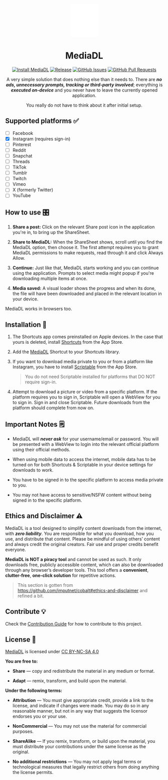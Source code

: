 <div align="center">

![MediaDL](square.and.arrow.down.fill.png)

# MediaDL

[![Install MediaDL][install-badge]][install-link]
[![Release][gh-release-badge]][gh-release-link]
[![GitHub Issues][gh-issues-badge]][gh-issues-link]
[![GitHub Pull Requests][gh-pulls-badge]][gh-pulls-link]

</div>

<div align="center">

A very simple solution that does nothing else than it needs to. There are **_no ads, unnecessary prompts, tracking or third-party involved_**; everything is **_executed on-device_** and you never have to leave the currently opened application.

You really do not have to think about it after initial setup.

</div>

## Supported platforms ✅

- [ ] Facebook
- [x] Instagram (requires sign-in)
- [ ] Pinterest
- [ ] Reddit
- [ ] Snapchat
- [ ] Threads
- [ ] TikTok
- [ ] Tumblr
- [ ] Twitch
- [ ] Vimeo
- [ ] X (formerly Twitter)
- [ ] YouTube

## How to use 🎛️

1. **Share a post:** Click on the relevant Share post icon in the application you're in, to bring up the ShareSheet.

2. **Share to MediaDL:** When the ShareSheet shows, scroll until you find the MediaDL option, then choose it. The first attempt requires you to grant MediaDL permissions to make requests, read through it and click Always Allow.

3. **Continue:** Just like that, MediaDL starts working and you can continue using the application. Prompts to select media might popup if you're downloading multiple items at once.

4. **Media saved:** A visual loader shows the progress and when its done, the file will have been downloaded and placed in the relevant location in your device.

MediaDL works in browsers too.

## Installation 📲

1. The Shortcuts app comes preinstalled on Apple devices. In the case that yours is deleted, install [Shortcuts][shortcuts-app-link] from the App Store.
2. Add the [MediaDL][mediadl-shortcut-link] Shortcut to your Shortcuts library.
3. If you want to download media private to you or from a platform like Instagram, you have to install [Scriptable][scriptable-app-link] from the App Store.

   > You do not need Scriptable installed for platforms that DO NOT require sign-in.

4. Attempt to download a picture or video from a specific platform. If the platform requires you to sign in, Scriptable will open a WebView for you to sign in. Sign in and close Scriptable. Future downloads from the platform should complete from now on.

## Important Notes 🗒️

- MediaDL will **_never ask_** for your username/email or password. You will be presented with a WebView to login into the relevant official platform using their official methods.

- When using mobile data to access the internet, mobile data has to be turned on for both Shortcuts & Scriptable in your device settings for downloads to work.

- You have to be signed in to the specific platform to access media private to you.

- You may not have access to sensitive/NSFW content without being signed in to the specific platform.

## Ethics and Disclaimer ⚠️

MediaDL is a tool designed to simplify content downloads from the internet, with **_zero liability_**. You are responsible for what you download, how you use, and distribute that content. Please be mindful of using others’ content and always credit the original creators. Fair use and proper credits benefit everyone.

**MediaDL is NOT a piracy tool** and cannot be used as such. It only downloads free, publicly accessible content, which can also be downloaded through any browser’s developer tools. This tool offers a **convenient**, **clutter-free**, **one-click solution** for repetitive actions.

> This section is gotten from <https://github.com/imputnet/cobalt#ethics-and-disclaimer> and refined a bit.

## Contribute 💡

Check the [Contribution Guide](./CONTRIBUTING.md) for how to contribute to this project.

## License 🤝

<p xmlns:cc="http://creativecommons.org/ns#" xmlns:dct="http://purl.org/dc/terms/"><a property="dct:title" rel="cc:attributionURL" href="https://mediadl.plbstl.io">MediaDL</a> is licensed under <a href="https://creativecommons.org/licenses/by-nc-sa/4.0/?ref=chooser-v1" target="_blank" rel="license noopener noreferrer" style="display:inline-block;">CC BY-NC-SA 4.0<img style="height:22px!important;margin-left:3px;vertical-align:text-bottom;" src="https://mirrors.creativecommons.org/presskit/icons/cc.svg?ref=chooser-v1" alt=""><img style="height:22px!important;margin-left:3px;vertical-align:text-bottom;" src="https://mirrors.creativecommons.org/presskit/icons/by.svg?ref=chooser-v1" alt=""><img style="height:22px!important;margin-left:3px;vertical-align:text-bottom;" src="https://mirrors.creativecommons.org/presskit/icons/nc.svg?ref=chooser-v1" alt=""><img style="height:22px!important;margin-left:3px;vertical-align:text-bottom;" src="https://mirrors.creativecommons.org/presskit/icons/sa.svg?ref=chooser-v1" alt=""></a></p>

**You are free to:**

- **Share** — copy and redistribute the material in any medium or format.

- **Adapt** — remix, transform, and build upon the material.

**Under the following terms:**

- **Attribution** — You must give appropriate credit, provide a link to the license, and indicate if changes were made. You may do so in any reasonable manner, but not in any way that suggests the licensor endorses you or your use.

- **NonCommercial** — You may not use the material for commercial purposes.

- **ShareAlike** — If you remix, transform, or build upon the material, you must distribute your contributions under the same license as the original.

- **No additional restrictions** — You may not apply legal terms or technological measures that legally restrict others from doing anything the license permits.

<!-- Badges -->

[gh-issues-badge]: https://img.shields.io/github/issues/plbstl/MediaDL
[gh-issues-link]: https://github.com/plbstl/MediaDL/issues
[gh-pulls-badge]: https://img.shields.io/github/issues-pr/plbstl/MediaDL
[gh-pulls-link]: https://github.com/plbstl/MediaDL/pulls
[gh-release-badge]: https://img.shields.io/github/v/release/plbstl/MediaDL?sort=semver
[gh-release-link]: https://github.com/plbstl/MediaDL/releases
[install-badge]: https://img.shields.io/badge/install_MediaDL-7c3aed?style=flat-square
[install-link]: https://plbstl.github.io/MediaDL/install

<!-- App links -->

[mediadl-shortcut-link]: https://www.icloud.com/shortcuts/b0792743b4694f28a246f8a31336c960
[scriptable-app-link]: https://apps.apple.com/app/scriptable/id1405459188
[shortcuts-app-link]: https://apps.apple.com/app/shortcuts/id915249334
